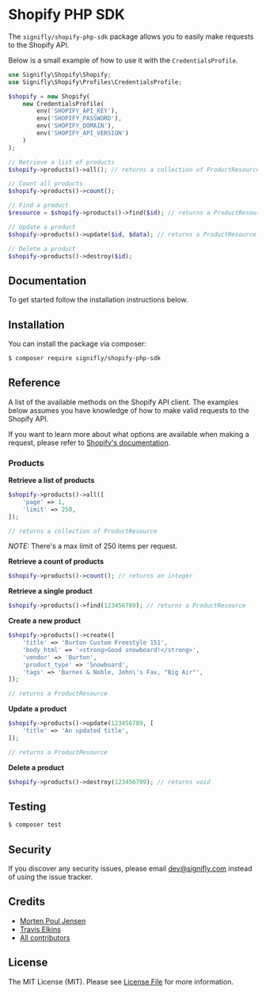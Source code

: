 # Shopify PHP SDK

The `signifly/shopify-php-sdk` package allows you to easily make requests to the Shopify API.

Below is a small example of how to use it with the `CredentialsProfile`.

```php
use Signifly\Shopify\Shopify;
use Signifly\Shopify\Profiles\CredentialsProfile;

$shopify = new Shopify(
    new CredentialsProfile(
        env('SHOPIFY_API_KEY'),
        env('SHOPIFY_PASSWORD'),
        env('SHOPIFY_DOMAIN'),
        env('SHOPIFY_API_VERSION')
    )
);

// Retrieve a list of products
$shopify->products()->all(); // returns a collection of ProductResource

// Count all products
$shopify->products()->count();

// Find a product
$resource = $shopify->products()->find($id); // returns a ProductResource

// Update a product
$shopify->products()->update($id, $data); // returns a ProductResource

// Delete a product
$shopify->products()->destroy($id);
```

## Documentation
To get started follow the installation instructions below.

## Installation

You can install the package via composer:

```bash
$ composer require signifly/shopify-php-sdk
```

## Reference

A list of the available methods on the Shopify API client. The examples below assumes you have knowledge of how to make valid requests to the Shopify API. 

If you want to learn more about what options are available when making a request, please refer to [Shopify's documentation](https://help.shopify.com/en/api/reference).

### Products

**Retrieve a list of products**

```php
$shopify->products()->all([
    'page' => 1,
    'limit' => 250,
]);

// returns a collection of ProductResource
```

*NOTE:* There's a max limit of 250 items per request.

**Retrieve a count of products**

```php
$shopify->products()->count(); // returns an integer
```

**Retrieve a single product**

```php
$shopify->products()->find(123456789); // returns a ProductResource
```

**Create a new product**

```php
$shopify->products()->create([
    'title' => 'Burton Custom Freestyle 151',
    'body_html' => '<strong>Good snowboard!</strong>',
    'vendor' => 'Burton',
    'product_type' => 'Snowboard',
    'tags' => 'Barnes & Noble, John\'s Fav, "Big Air"',
]);

// returns a ProductResource
```

**Update a product**

```php
$shopify->products()->update(123456789, [
    'title' => 'An updated title',
]);

// returns a ProductResource
```

**Delete a product**

```php
$shopify->products()->destroy(123456789); // returns void
```

## Testing
```bash
$ composer test
```

## Security

If you discover any security issues, please email dev@signifly.com instead of using the issue tracker.

## Credits

- [Morten Poul Jensen](https://github.com/pactode)
- [Travis Elkins](https://github.com/telkins)
- [All contributors](../../contributors)

## License

The MIT License (MIT). Please see [License File](LICENSE.md) for more information.
